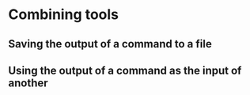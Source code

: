 ---
---

# Combining tools

## Saving the output of a command to a file


## Using the output of a command as the input of another
